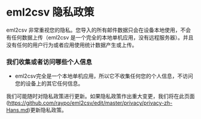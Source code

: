 # eml2csv 隐私政策

eml2csv 非常重视您的隐私。您导入的所有邮件数据只会在设备本地使用，不会有任何数据上传（eml2csv 是一个完全的本地单机应用，没有远程服务器）。并且没有任何的用户行为或者应用使用统计数据产生或上传。

### 我们收集或者访问哪些个人信息

- eml2csv完全是一个本地单机应用，所以它不收集任何您的个人信息，不访问您的设备上的其它任何信息。

我们可能随时对隐私政策进行更新。如果隐私政策作出重大变更，我们将在此页面(https://github.com/raypo/eml2csv/edit/master/privacy/privacy-zh-Hans.md)更新隐私政策。

